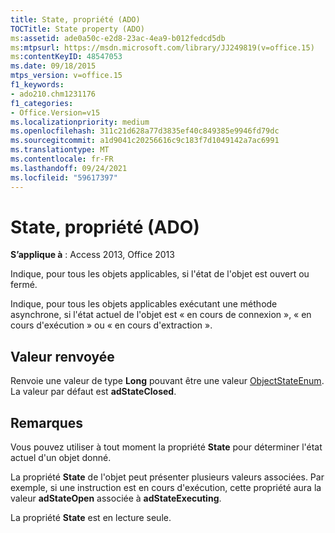 ```yaml
---
title: State, propriété (ADO)
TOCTitle: State property (ADO)
ms:assetid: ade0a50c-e2d8-23ac-4ea9-b012fedcd5db
ms:mtpsurl: https://msdn.microsoft.com/library/JJ249819(v=office.15)
ms:contentKeyID: 48547053
ms.date: 09/18/2015
mtps_version: v=office.15
f1_keywords:
- ado210.chm1231176
f1_categories:
- Office.Version=v15
ms.localizationpriority: medium
ms.openlocfilehash: 311c21d628a77d3835ef40c849385e9946fd79dc
ms.sourcegitcommit: a1d9041c20256616c9c183f7d1049142a7ac6991
ms.translationtype: MT
ms.contentlocale: fr-FR
ms.lasthandoff: 09/24/2021
ms.locfileid: "59617397"
---
```

# <a name="state-property-ado"></a>State, propriété (ADO)


**S’applique à** : Access 2013, Office 2013

Indique, pour tous les objets applicables, si l'état de l'objet est ouvert ou fermé.

Indique, pour tous les objets applicables exécutant une méthode asynchrone, si l'état actuel de l'objet est « en cours de connexion », « en cours d'exécution » ou « en cours d'extraction ».

## <a name="return-value"></a>Valeur renvoyée

Renvoie une valeur de type **Long** pouvant être une valeur [ObjectStateEnum](objectstateenum.md). La valeur par défaut est **adStateClosed**.

## <a name="remarks"></a>Remarques

Vous pouvez utiliser à tout moment la propriété **State** pour déterminer l'état actuel d'un objet donné.

La propriété **State** de l'objet peut présenter plusieurs valeurs associées. Par exemple, si une instruction est en cours d'exécution, cette propriété aura la valeur **adStateOpen** associée à **adStateExecuting**.

La propriété **State** est en lecture seule.

